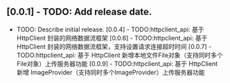 ## [0.0.1] - TODO: Add release date.

* TODO: Describe initial release.
[0.0.4] - TODO:httpclient_api: 基于 HttpClient 封装的网络数据流框架
[0.0.6] - TODO:httpclient_api: 基于 HttpClient 封装的网络数据流框架，支持设置请求连接超时时间
[0.0.7] - TODO:httpclient_api: 基于 HttpClient 新增本地文件File对象（支持同时多个File对象）上传服务器功能
[0.0.9] - TODO:httpclient_api: 基于 HttpClient 新增 ImageProvider（支持同时多个ImageProvider）上传服务器功能